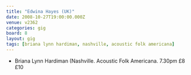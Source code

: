 ```yaml
---
title: "Edwina Hayes (UK)"
date: 2008-10-27T19:00:00.000Z
venue: v2362
categories: gig
board: 8
layout: gig
tags: [briana lynn hardiman, nashville, acoustic folk americana]
---
```

+ Briana Lynn Hardiman (Nashville. Acoustic Folk Americana. 7.30pm &pound;8 &pound;10